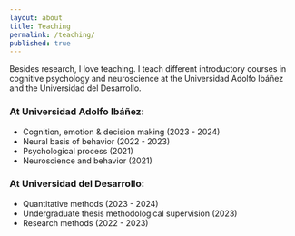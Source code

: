```yaml
---
layout: about
title: Teaching
permalink: /teaching/
published: true
---
```


Besides research, I love teaching. I teach different introductory courses in cognitive psychology and neuroscience at the Universidad Adolfo Ibáñez and the Universidad del Desarrollo.

### At Universidad Adolfo Ibáñez:

 - Cognition, emotion & decision making (2023 - 2024)
 - Neural basis of behavior (2022 - 2023)
 - Psychological process (2021)
 - Neuroscience and behavior (2021)

### At Universidad del Desarrollo:

 - Quantitative methods (2023 - 2024)
 - Undergraduate thesis methodological supervision (2023)
 - Research methods (2022 - 2023)